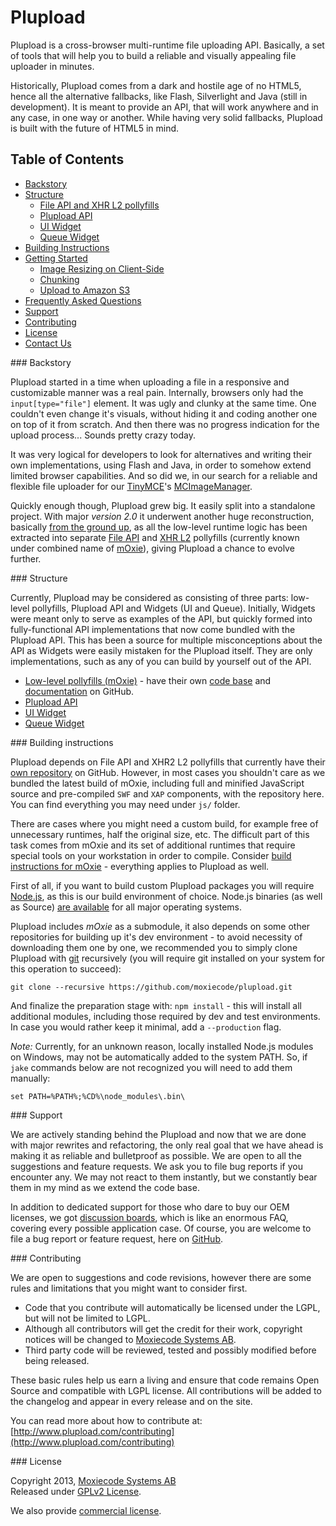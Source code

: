 # Plupload

Plupload is a cross-browser multi-runtime file uploading API. Basically, a set of tools that will help you to 
build a reliable and visually appealing file uploader in minutes.

Historically, Plupload comes from a dark and hostile age of no HTML5, hence all the alternative fallbacks, 
like Flash, Silverlight and Java (still in development). It is meant to provide an API, that 
will work anywhere and in any case, in one way or another. While having very solid fallbacks, Plupload 
is built with the future of HTML5 in mind.

## Table of Contents
* [Backstory](#backstory)
* [Structure](#structure)
  * [File API and XHR L2 pollyfills](https://github.com/moxiecode/moxie)
  * [Plupload API](https://github.com/moxiecode/plupload/wiki/API)
  * [UI Widget](https://github.com/moxiecode/plupload/wiki/UI.Plupload)
  * [Queue Widget](https://github.com/moxiecode/plupload/wiki/pluploadQueue)
* [Building Instructions](#build)
* [Getting Started](https://github.com/moxiecode/plupload/wiki/Getting-Started)
  * [Image Resizing on Client-Side](https://github.com/moxiecode/plupload/wiki/Image-Resizing-on-Client-Side) 
  * [Chunking](https://github.com/moxiecode/plupload/wiki/Chunking) 
  * [Upload to Amazon S3](https://github.com/moxiecode/plupload/wiki/Upload-to-Amazon-S3) 
* [Frequently Asked Questions](https://github.com/moxiecode/plupload/wiki/Frequently-Asked-Questions)
* [Support](#support)
* [Contributing](#contribute)
* [License](#license)
* [Contact Us](http://www.moxiecode.com/contact.php)

<a name="backstory" />
### Backstory

Plupload started in a time when uploading a file in a responsive and customizable manner was a real pain. 
Internally, browsers only had the `input[type="file"]` element. It was ugly and clunky at the same time. 
One couldn't even change it's visuals, without hiding it and coding another one on top of it from scratch. 
And then there was no progress indication for the upload process... Sounds pretty crazy today.

It was very logical for developers to look for alternatives and writing their own implementations, using 
Flash and Java, in order to somehow extend limited browser capabilities. And so did we, in our search for 
a reliable and flexible file uploader for 
our [TinyMCE](http://www.tinymce.com/index.php)'s
[MCImageManager](http://www.tinymce.com/enterprise/mcimagemanager.php). 

Quickly enough though, Plupload grew big.  It easily split into a standalone project. 
With major *version 2.0* it underwent another huge reconstruction, basically 
[from the ground up](http://blog.moxiecode.com/2012/11/28/first-public-beta-plupload-2/), 
as all the low-level runtime logic has been extracted into separate [File API](http://www.w3.org/TR/FileAPI/) 
and [XHR L2](http://www.w3.org/TR/XMLHttpRequest/) pollyfills (currently known under combined name of [mOxie](https://github.com/moxiecode/moxie)), 
giving Plupload a chance to evolve further.

<a name="structure" />
### Structure

Currently, Plupload may be considered as consisting of three parts: low-level pollyfills, 
Plupload API and Widgets (UI and Queue). Initially, Widgets were meant only to serve as examples 
of the API, but quickly formed into fully-functional API implementations that now come bundled with 
the Plupload API. This has been a source for multiple misconceptions about the API as Widgets were 
easily mistaken for the Plupload itself. They are only implementations, such as any of you can 
build by yourself out of the API.

* [Low-level pollyfills (mOxie)](https://github.com/moxiecode/moxie) - have their own [code base](https://github.com/moxiecode/moxie) and [documentation](https://github.com/moxiecode/moxie/wiki) on GitHub.
* [Plupload API](https://github.com/moxiecode/plupload/wiki/API)
* [UI Widget](https://github.com/moxiecode/plupload/wiki/UI.Plupload)
* [Queue Widget](https://github.com/moxiecode/plupload/wiki/pluploadQueue)

<a name="build" />
### Building instructions

Plupload depends on File API and XHR2 L2 pollyfills that currently have their 
[own repository](https://github.com/moxiecode/moxie) on GitHub. However, in most cases you shouldn't 
care as we bundled the latest build of mOxie, including full and minified JavaScript source and 
pre-compiled `SWF` and `XAP` components, with the repository here. You can find everything you may
need under `js/` folder.

There are cases where you might need a custom build, for example free of unnecessary runtimes, half the 
original size, etc. The difficult part of this task comes from mOxie and its set of additional runtimes 
that require special tools on your workstation in order to compile. 
Consider [build instructions for mOxie](https://github.com/moxiecode/moxie#build-instructions) - 
everything applies to Plupload as well.

First of all, if you want to build custom Plupload packages you will require [Node.js](http://nodejs.org/), 
as this is our build environment of choice. Node.js binaries (as well as Source)
[are available](http://nodejs.org/download/) for all major operating systems.

Plupload includes _mOxie_ as a submodule, it also depends on some other repositories for building up it's dev
environment - to avoid necessity of downloading them one by one, we recommended you to simply clone Plupload 
with [git](http://git-scm.com/) recursively (you will require git installed on your system for this operation 
to succeed):

```
git clone --recursive https://github.com/moxiecode/plupload.git
```

And finalize the preparation stage with: `npm install` - this will install all additional modules, including those
required by dev and test environments. In case you would rather keep it minimal, add a `--production` flag.

*Note:* Currently, for an unknown reason, locally installed Node.js modules on Windows, may not be automatically 
added to the system PATH. So, if `jake` commands below are not recognized you will need to add them manually:

```
set PATH=%PATH%;%CD%\node_modules\.bin\
``` 

<a name="support" />
### Support

We are actively standing behind the Plupload and now that we are done with major rewrites and refactoring,
the only real goal that we have ahead is making it as reliable and bulletproof as possible. We are open to 
all the suggestions and feature requests. We ask you to file bug reports if you encounter any. We may not 
react to them instantly, but we constantly bear them in my mind as we extend the code base.

In addition to dedicated support for those who dare to buy our OEM licenses, we got 
[discussion boards](http://www.plupload.com/punbb/index.php), which is like an enormous FAQ, 
covering every possible application case. Of course, you are welcome to file a bug report or feature request, 
here on [GitHub](https://github.com/moxiecode/plupload/issues).

<a name="contribute" />
### Contributing

We are open to suggestions and code revisions, however there are some rules and limitations that you might 
want to consider first.

* Code that you contribute will automatically be licensed under the LGPL, but will not be limited to LGPL.
* Although all contributors will get the credit for their work, copyright notices will be changed to [Moxiecode Systems AB](http://www.moxiecode.com/).
* Third party code will be reviewed, tested and possibly modified before being released.

These basic rules help us earn a living and ensure that code remains Open Source and compatible with LGPL license. All contributions will be added to the changelog and appear in every release and on the site. 

You can read more about how to contribute at: [http://www.plupload.com/contributing](http://www.plupload.com/contributing)

<a name="license" />
### License

Copyright 2013, [Moxiecode Systems AB](http://www.moxiecode.com/)  
Released under [GPLv2 License](https://github.com/moxiecode/plupload/blob/master/license.txt).

We also provide [commercial license](http://www.plupload.com/commercial.php).
